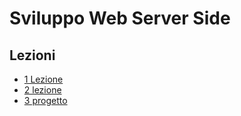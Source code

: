 # Sviluppo Web Server Side

## Lezioni

- [1 Lezione](Lezioni/1_lezione/1_Lezione.md)
- [2 lezione](Lezioni/2_Lezione/2_Lezione.md)
- [3 progetto](Lezioni/3_Lezione/3_Lezione.md)
